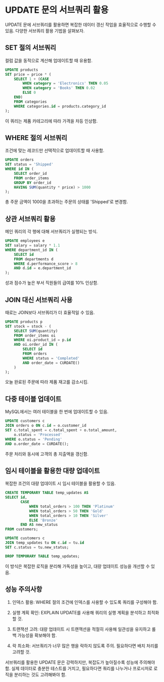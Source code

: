 # UPDATE 문의 서브쿼리 활용

UPDATE 문에 서브쿼리를 활용하면 복잡한 데이터 갱신 작업을 효율적으로 수행할 수 있음. 다양한 서브쿼리 활용 기법을 살펴보자.

## SET 절의 서브쿼리

컬럼 값을 동적으로 계산해 업데이트할 때 유용함.

```sql
UPDATE products
SET price = price * (
    SELECT 1 + (CASE
        WHEN category = 'Electronics' THEN 0.05
        WHEN category = 'Books' THEN 0.02
        ELSE 0
    END)
    FROM categories
    WHERE categories.id = products.category_id
);
```

이 쿼리는 제품 카테고리에 따라 가격을 차등 인상함.

## WHERE 절의 서브쿼리

조건에 맞는 레코드만 선택적으로 업데이트할 때 사용함.

```sql
UPDATE orders
SET status = 'Shipped'
WHERE id IN (
    SELECT order_id
    FROM order_items
    GROUP BY order_id
    HAVING SUM(quantity * price) > 1000
);
```

총 주문 금액이 1000을 초과하는 주문의 상태를 'Shipped'로 변경함.

## 상관 서브쿼리 활용

메인 쿼리의 각 행에 대해 서브쿼리가 실행되는 방식.

```sql
UPDATE employees e
SET salary = salary * 1.1
WHERE department_id IN (
    SELECT id
    FROM departments d
    WHERE d.performance_score > 8
    AND d.id = e.department_id
);
```

성과 점수가 높은 부서 직원들의 급여를 10% 인상함.

## JOIN 대신 서브쿼리 사용

때로는 JOIN보다 서브쿼리가 더 효율적일 수 있음.

```sql
UPDATE products p
SET stock = stock - (
    SELECT SUM(quantity)
    FROM order_items oi
    WHERE oi.product_id = p.id
    AND oi.order_id IN (
        SELECT id
        FROM orders
        WHERE status = 'Completed'
        AND order_date = CURDATE()
    )
);
```

오늘 완료된 주문에 따라 제품 재고를 감소시킴.

## 다중 테이블 업데이트

MySQL에서는 여러 테이블을 한 번에 업데이트할 수 있음.

```sql
UPDATE customers c
JOIN orders o ON c.id = o.customer_id
SET c.total_spent = c.total_spent + o.total_amount,
    o.status = 'Processed'
WHERE o.status = 'Pending'
AND o.order_date = CURDATE();
```

주문 처리와 동시에 고객의 총 지출액을 갱신함.

## 임시 테이블을 활용한 대량 업데이트

복잡한 조건의 대량 업데이트 시 임시 테이블을 활용할 수 있음.

```sql
CREATE TEMPORARY TABLE temp_updates AS
SELECT id, 
       CASE
           WHEN total_orders > 100 THEN 'Platinum'
           WHEN total_orders > 50 THEN 'Gold'
           WHEN total_orders > 10 THEN 'Silver'
           ELSE 'Bronze'
       END AS new_status
FROM customers;

UPDATE customers c
JOIN temp_updates tu ON c.id = tu.id
SET c.status = tu.new_status;

DROP TEMPORARY TABLE temp_updates;
```

이 방식은 복잡한 로직을 분리해 가독성을 높이고, 대량 업데이트 성능을 개선할 수 있음.

## 성능 주의사항

1. 인덱스 활용: WHERE 절의 조건에 인덱스를 사용할 수 있도록 쿼리를 구성해야 함.

2. 실행 계획 확인: EXPLAIN UPDATE를 사용해 쿼리의 실행 계획을 분석하고 최적화할 것.

3. 트랜잭션 고려: 대량 업데이트 시 트랜잭션을 적절히 사용해 일관성을 유지하고 롤백 가능성을 확보해야 함.

4. 락 최소화: 서브쿼리가 너무 많은 행을 락하지 않도록 주의. 필요하다면 배치 처리를 고려할 것.

서브쿼리를 활용한 UPDATE 문은 강력하지만, 복잡도가 높아질수록 성능에 주의해야 함. 실제 데이터로 충분한 테스트를 거치고, 필요하다면 쿼리를 나누거나 프로시저로 로직을 분리하는 것도 고려해봐야 함.

